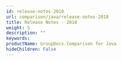 ```yaml
---
id: release-notes-2018
url: comparison/java/release-notes-2018
title: Release Notes - 2018
weight: 5
description: ""
keywords: 
productName: GroupDocs.Comparison for Java
hideChildren: False
---
```

